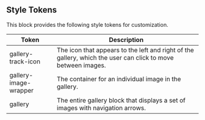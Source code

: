 ## Style Tokens

This block provides the following style tokens for customization.

| **Token**             | **Description**                                                                                              |
| --------------------- | ------------------------------------------------------------------------------------------------------------ |
| gallery-track-icon    | The icon that appears to the left and right of the gallery, which the user can click to move between images. |
| gallery-image-wrapper | The container for an individual image in the gallery.                                                        |
| gallery               | The entire gallery block that displays a set of images with navigation arrows.                               |

